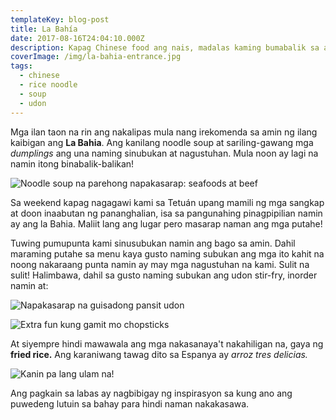 ```yaml
---
templateKey: blog-post
title: La Bahía
date: 2017-08-16T24:04:10.000Z
description: Kapag Chinese food ang nais, madalas kaming bumabalik sa aming paboritong Chinese restaurant sa Madrid.
coverImage: /img/la-bahia-entrance.jpg
tags:
  - chinese
  - rice noodle
  - soup
  - udon
---
```


Mga ilan taon na rin ang nakalipas mula nang irekomenda sa amin ng ilang kaibigan ang **La Bahia**. Ang kanilang noodle soup at sariling-gawang mga *dumplings* ang una naming sinubukan at nagustuhan. Mula noon ay lagi na namin itong binabalik-balikan!

![Noodle soup na parehong napakasarap: seafoods at beef](/img/la-bahia-noodle-soup-bowls.jpg)

Sa weekend kapag nagagawi kami sa Tetuán upang mamili ng mga sangkap at doon inaabutan ng pananghalian, isa sa pangunahing pinagpipilian namin ay ang la Bahia. Maliit lang ang lugar pero masarap naman ang mga putahe!

Tuwing pumupunta kami sinusubukan namin ang bago sa amin. Dahil maraming putahe sa menu kaya gusto naming subukan ang mga ito kahit na noong nakaraang punta namin ay may mga nagustuhan na kami. Sulit na sulit! Halimbawa, dahil sa gusto naming subukan ang udon stir-fry, inorder namin at:

![Napakasarap na guisadong pansit udon](/img/udon-stir-fry.jpg)

![Extra fun kung gamit mo chopsticks](/img/la-bahia-udon-chopsticks.jpg)

At siyempre hindi mawawala ang mga nakasanaya't nakahiligan na, gaya ng **fried rice.** Ang karaniwang tawag dito sa Espanya ay *arroz tres delicias.*

![Kanin pa lang ulam na!](/img/fried-rice.jpg)

Ang pagkain sa labas ay nagbibigay ng inspirasyon sa kung ano ang puwedeng lutuin sa bahay para hindi naman nakakasawa.
